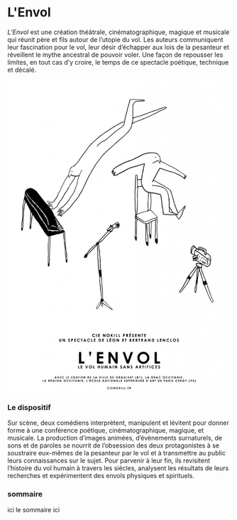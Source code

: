 # L'Envol

*L’Envol* est une création théâtrale, cinématographique, magique et musicale qui réunit père et fils autour de l’utopie du vol. Les auteurs communiquent leur fascination pour le vol, leur désir d’échapper aux lois de la pesanteur et réveillent le mythe ancestral de pouvoir voler. Une façon de repousser les limites, en tout cas d’y croire, le temps de ce spectacle poétique, technique et décalé.

![Affiche L'Envol](/ressources/dessins/affiche_lenvol-735x1024.jpg)

### Le dispositif

Sur scène, deux comédiens interprètent, manipulent et lévitent pour donner forme à une conférence poétique, cinématographique, magique, et musicale. La production d’images animées, d’évènements surnaturels, de sons et de paroles se nourrit de l’obsession des deux protagonistes à se soustraire eux-mêmes de la pesanteur par le vol et à transmettre au public leurs connaissances sur le sujet. Pour parvenir à leur fin, ils revisitent l’histoire du vol humain à travers les siècles, analysent les résultats de leurs recherches et expérimentent des envols physiques et spirituels.

### sommaire

ici le sommaire ici